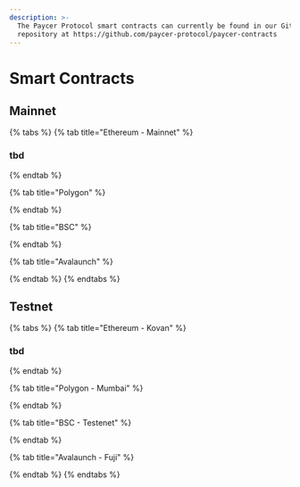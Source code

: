 ```yaml
---
description: >-
  The Paycer Protocol smart contracts can currently be found in our Github
  repository at https://github.com/paycer-protocol/paycer-contracts
---
```


# Smart Contracts

## Mainnet

{% tabs %}
{% tab title="Ethereum - Mainnet" %}
### tbd
{% endtab %}

{% tab title="Polygon" %}

{% endtab %}

{% tab title="BSC" %}

{% endtab %}

{% tab title="Avalaunch" %}

{% endtab %}
{% endtabs %}

## Testnet

{% tabs %}
{% tab title="Ethereum - Kovan" %}
### tbd
{% endtab %}

{% tab title="Polygon - Mumbai" %}

{% endtab %}

{% tab title="BSC - Testenet" %}

{% endtab %}

{% tab title="Avalaunch - Fuji" %}

{% endtab %}
{% endtabs %}
